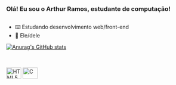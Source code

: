 ### Olá! Eu sou o Arthur Ramos, estudante de computação!
##

* ⌨️ Estudando desenvolvimento web/front-end
* 🫡 Ele/dele

[![Anurag's GitHub stats](https://github-readme-stats.vercel.app/api?username=ArthurTRamos&show_icons=true&theme=gruvbox&bg_color=00000000)](https://github.com/ArthurTRamos/github-readme-stats)

##

<div style="display: inline_block"><br>
  <img align="center" alt="HTML5" height="30" width="40" src="https://cdn.jsdelivr.net/gh/devicons/devicon/icons/html5/html5-original.svg">
  <img align="center" alt="C" height="30" width="40" src="https://cdn.jsdelivr.net/gh/devicons/devicon/icons/c/c-original.svg">          
</div>
